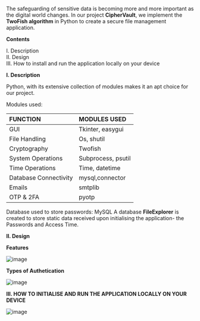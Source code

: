 The safeguarding of sensitive data is becoming more and more important as the digital world changes. 
In our project **CipherVault**, we implement the **TwoFish algorithm** in Python to create a secure file management application.

**Contents**  


I. Description  
II. Design  
III. How to install and run the application locally on your device

**I. Description**  

Python, with its extensive collection of modules makes it an apt choice for our project.  

Modules used:   

|FUNCTION                  | MODULES USED
|:-------------------------| :----------------
|GUI 	                     | Tkinter, easygui    |
|File Handling	            | Os, shutil          |
|Cryptography	            | Twofish             |
|System Operations	      | Subprocess, psutil  |
|Time Operations	         | Time, datetime      |
|Database Connectivity	   | mysql,connector     |
|Emails	                  | smtplib             |
|OTP & 2FA	               | pyotp               |

Database used to store passwords: MySQL
A database **FileExplorer** is created to store static data received upon initialising the application- the Passwords and Access Time.







**II. Design**

**Features**

![image](https://github.com/SaikiranSankar04/Cipher_Vault/assets/128061632/497f8255-7fc3-45ce-928f-fefcd64a89bd)

**Types of Authetication**

![image](https://github.com/SaikiranSankar04/Cipher_Vault/assets/128061632/db17c1d0-5b1b-435b-8434-5f3e59e55a75)



**III. HOW TO INITIALISE AND RUN THE APPLICATION LOCALLY ON YOUR DEVICE**  

![image](https://github.com/SaikiranSankar04/Cipher_Vault/assets/128061632/74c31c51-b140-4253-864b-799329af2bd2)
